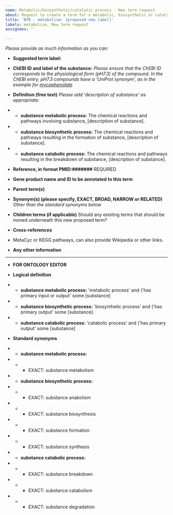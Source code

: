 ```yaml
---
name: Metabolic/biosynthetic/catalytic process - New term request
about: Request to create a term for x metabolic, biosynthetic or catalytic process
title: 'NTR - metabolism: [proposed new label]'
labels: metabolism, New term request
assignees: ''

---
```


_Please provide as much information as you can:_ 

* **Suggested term label:**

* **ChEBI ID and label of the substance:**
_Please ensure that the ChEBI ID corresponds to the physiological form (pH7.3) of the compound. In the ChEBI entry, pH7.3 compounds have a 'UniProt synonym', as in the example for [mycophenolate](https://www.ebi.ac.uk/chebi/searchId.do?chebiId=CHEBI%3A62932)_

* **Definition (free text)**
_Please add 'description of substance' as appropriate:_
* *  **substance metabolic process:** The chemical reactions and pathways involving substance, [description of substance].
* * **substance biosynthetic process:** The chemical reactions and pathways resulting in the formation of substance, [description of substance].
* * **substance catabolic process:** The chemical reactions and pathways resulting in the breakdown of substance, [description of substance]. 


* **Reference, in format PMID:#######**
REQUIRED

* **Gene product name and ID to be annotated to this term**

* **Parent term(s)**

* **Synonym(s) (please specify, EXACT, BROAD, NARROW or RELATED)**
_Other than the standard synonyms below_

* **Children terms (if applicable)** Should any existing terms that should be moved underneath this new proposed term?

* **Cross-references**
* MetaCyc or KEGG pathways, can also provide Wikipedia or other links.

* **Any other information**

----

* **FOR ONTOLOGY EDITOR**

* **Logical definition**
* *  **substance metabolic process:**
'metabolic process'
 and ('has primary input or output' some [substance]
* * **substance biosynthetic process:**
'biosynthetic process'
 and ('has primary output' some [substance].
* * **substance catabolic process:**
'catabolic process'
 and ('has primary output' some [substance] 

* **Standard synonyms**
* *  **substance metabolic process:**
* * * EXACT: substance metabolism
* * **substance biosynthetic process:** 
* * * EXACT: substance anabolism
* * * EXACT: substance biosynthesis
* * * EXACT: substance formation
* * * EXACT: substance synthesis

* * **substance catabolic process:**    
* * * EXACT: substance breakdown
* * * EXACT: substance catabolism
* * * EXACT: substance degradation

